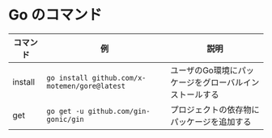 # Go のコマンド


|コマンド|例|説明|
|---|---|---|
|install|`go install github.com/x-motemen/gore@latest`|ユーザのGo環境にパッケージをグローバルインストールする|
|get|`go get -u github.com/gin-gonic/gin`|プロジェクトの依存物にパッケージを追加する|
